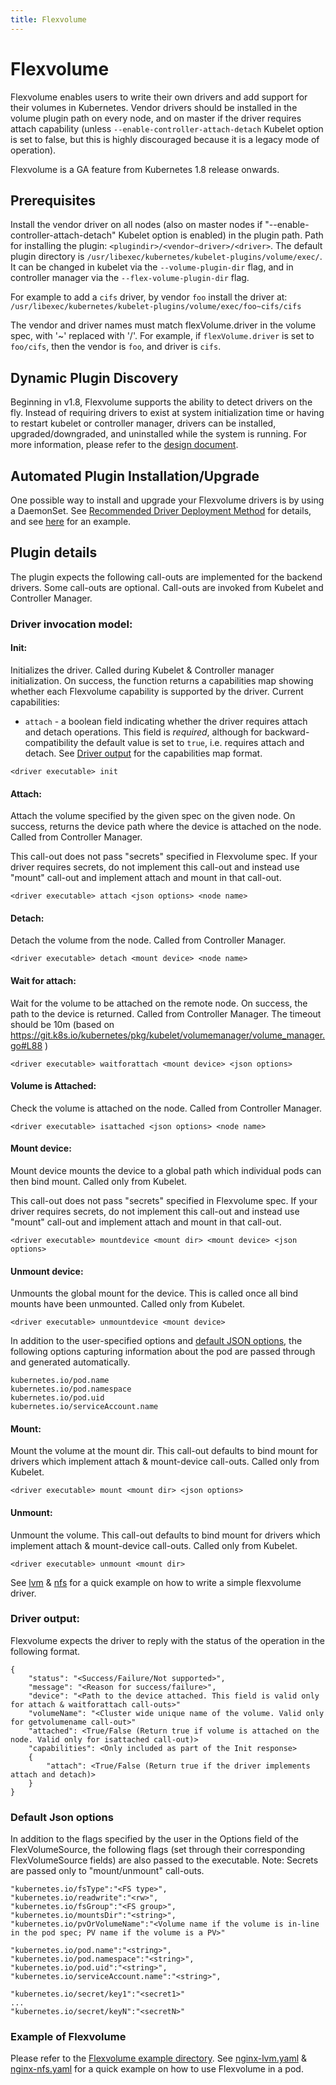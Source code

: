 ```yaml
---
title: Flexvolume
---
```


# Flexvolume

Flexvolume enables users to write their own drivers and add support for their volumes in Kubernetes. Vendor drivers should be installed in the volume plugin path on every node, and on master if the driver requires attach capability (unless `--enable-controller-attach-detach` Kubelet option is set to false, but this is highly discouraged because it is a legacy mode of operation).

Flexvolume is a GA feature from Kubernetes 1.8 release onwards.

## Prerequisites

Install the vendor driver on all nodes (also on master nodes if "--enable-controller-attach-detach" Kubelet option is enabled) in the plugin path. Path for installing the plugin: `<plugindir>/<vendor~driver>/<driver>`. The default plugin directory is `/usr/libexec/kubernetes/kubelet-plugins/volume/exec/`. It can be changed in kubelet via the `--volume-plugin-dir` flag, and in controller manager via the `--flex-volume-plugin-dir` flag.

For example to add a `cifs` driver, by vendor `foo` install the driver at: `/usr/libexec/kubernetes/kubelet-plugins/volume/exec/foo~cifs/cifs`

The vendor and driver names must match flexVolume.driver in the volume spec, with '~' replaced with '/'. For example, if `flexVolume.driver` is set to `foo/cifs`, then the vendor is `foo`, and driver is `cifs`.

## Dynamic Plugin Discovery
Beginning in v1.8, Flexvolume supports the ability to detect drivers on the fly. Instead of requiring drivers to exist at system initialization time or having to restart kubelet or controller manager, drivers can be installed, upgraded/downgraded, and uninstalled while the system is running.
For more information, please refer to the [design document](https://github.com/kubernetes/community/blob/master/contributors/design-proposals/storage/flexvolume-deployment.md).

## Automated Plugin Installation/Upgrade
One possible way to install and upgrade your Flexvolume drivers is by using a DaemonSet. See [Recommended Driver Deployment Method](https://github.com/kubernetes/community/blob/master/contributors/design-proposals/storage/flexvolume-deployment.md#recommended-driver-deployment-method) for details, and see [here](https://git.k8s.io/examples/staging/volumes/flexvolume/deploy/) for an example.

## Plugin details
The plugin expects the following call-outs are implemented for the backend drivers. Some call-outs are optional. Call-outs are invoked from Kubelet and Controller Manager.

### Driver invocation model:

#### Init:
Initializes the driver. Called during Kubelet & Controller manager initialization. On success, the function returns a capabilities map showing whether each Flexvolume capability is supported by the driver.
Current capabilities:
* `attach` - a boolean field indicating whether the driver requires attach and detach operations. This field is *required*, although for backward-compatibility the default value is set to `true`, i.e. requires attach and detach.
See [Driver output](#driver-output) for the capabilities map format.
```
<driver executable> init
```

#### Attach:
Attach the volume specified by the given spec on the given node. On success, returns the device path where the device is attached on the node. Called from Controller Manager.

This call-out does not pass "secrets" specified in Flexvolume spec. If your driver requires secrets, do not implement this call-out and instead use "mount" call-out and implement attach and mount in that call-out.

```
<driver executable> attach <json options> <node name>
```

#### Detach:
Detach the volume from the node. Called from Controller Manager.
```
<driver executable> detach <mount device> <node name>
```

#### Wait for attach:
Wait for the volume to be attached on the remote node. On success, the path to the device is returned. Called from Controller Manager. The timeout should be 10m (based on https://git.k8s.io/kubernetes/pkg/kubelet/volumemanager/volume_manager.go#L88 )

```
<driver executable> waitforattach <mount device> <json options>
```

#### Volume is Attached:
Check the volume is attached on the node. Called from Controller Manager.

```
<driver executable> isattached <json options> <node name>
```

#### Mount device:
Mount device mounts the device to a global path which individual pods can then bind mount. Called only from Kubelet.

This call-out does not pass "secrets" specified in Flexvolume spec. If your driver requires secrets, do not implement this call-out and instead use "mount" call-out and implement attach and mount in that call-out.

```
<driver executable> mountdevice <mount dir> <mount device> <json options>
```

#### Unmount device:
Unmounts the global mount for the device. This is called once all bind mounts have been unmounted. Called only from Kubelet.

```
<driver executable> unmountdevice <mount device>
```
In addition to the user-specified options and [default JSON options](#default-json-options), the following options capturing information about the pod are passed through and generated automatically.

```
kubernetes.io/pod.name
kubernetes.io/pod.namespace
kubernetes.io/pod.uid
kubernetes.io/serviceAccount.name
```

#### Mount:
Mount the volume at the mount dir. This call-out defaults to bind mount for drivers which implement attach & mount-device call-outs. Called only from Kubelet.

```
<driver executable> mount <mount dir> <json options>
```

#### Unmount:
Unmount the volume. This call-out defaults to bind mount for drivers which implement attach & mount-device call-outs. Called only from Kubelet.

```
<driver executable> unmount <mount dir>
```

See [lvm] & [nfs] for a quick example on how to write a simple flexvolume driver.

### Driver output:

Flexvolume expects the driver to reply with the status of the operation in the
following format.

```
{
	"status": "<Success/Failure/Not supported>",
	"message": "<Reason for success/failure>",
	"device": "<Path to the device attached. This field is valid only for attach & waitforattach call-outs>"
	"volumeName": "<Cluster wide unique name of the volume. Valid only for getvolumename call-out>"
	"attached": <True/False (Return true if volume is attached on the node. Valid only for isattached call-out)>
    "capabilities": <Only included as part of the Init response>
    {
        "attach": <True/False (Return true if the driver implements attach and detach)>
    }
}
```

### Default Json options

In addition to the flags specified by the user in the Options field of the FlexVolumeSource, the following flags (set through their corresponding FlexVolumeSource fields) are also passed to the executable.
Note: Secrets are passed only to "mount/unmount" call-outs.

```
"kubernetes.io/fsType":"<FS type>",
"kubernetes.io/readwrite":"<rw>",
"kubernetes.io/fsGroup":"<FS group>",
"kubernetes.io/mountsDir":"<string>",
"kubernetes.io/pvOrVolumeName":"<Volume name if the volume is in-line in the pod spec; PV name if the volume is a PV>"

"kubernetes.io/pod.name":"<string>",
"kubernetes.io/pod.namespace":"<string>",
"kubernetes.io/pod.uid":"<string>",
"kubernetes.io/serviceAccount.name":"<string>",

"kubernetes.io/secret/key1":"<secret1>"
...
"kubernetes.io/secret/keyN":"<secretN>"
```

### Example of Flexvolume

Please refer to the [Flexvolume example directory]. See [nginx-lvm.yaml] & [nginx-nfs.yaml] for a quick example on how to use Flexvolume in a pod.


[lvm]: https://git.k8s.io/examples/staging/volumes/flexvolume/lvm
[nfs]: https://git.k8s.io/examples/staging/volumes/flexvolume/nfs
[nginx-lvm.yaml]: https://git.k8s.io/examples/staging/volumes/flexvolume/nginx-lvm.yaml
[nginx-nfs.yaml]: https://git.k8s.io/examples/staging/volumes/flexvolume/nginx-nfs.yaml
[Flexvolume example directory]: https://git.k8s.io/examples/staging/volumes/flexvolume/
